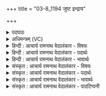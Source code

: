 +++
title = "03-8_1194 जुष्ट इन्द्राय"

+++
<details><summary>पदपाठः</summary>

जु꣡ष्टः꣢꣯। इ꣡न्द्रा꣢꣯य। म꣣त्सरः꣡। प꣡व꣢꣯मानः। क꣡निक्रदत्। वि꣡श्वाः꣢꣯। अ꣡प꣢꣯। द्वि꣡षः꣢꣯। ज꣣हि। ११९४।
</details>

<details><summary>अधिमन्त्रम् (VC)</summary>

- पवमानः सोमः
- असितः काश्यपो देवलो वा
- गायत्री
- षड्जः
</details>

<details><summary>हिन्दी : आचार्य रामनाथ वेदालंकार - विषयः</summary>

अब परमेश्वर से प्रार्थना करते हैं।
</details>

<details><summary>हिन्दी : आचार्य रामनाथ वेदालंकार - पदार्थः</summary>

पदार्थान्वयभाषाः -  हे सोम अर्थात् प्रेरक परमात्मन्! (इन्द्राय)जीवात्मा के लिए(जुष्टः)प्रिय, (मत्सरः)आनन्दजनक, (पवमानः)पवित्रता देते हुए, (कनिक्रदत्)उपदेश करते हुए आप(विश्वाः द्विषः)सब द्वेषवृत्तियों को वा द्वेष करनेवाली काम,क्रोध आदि की सेनाओं को(अप जहि)विनष्ट कर दो ॥८॥
</details>

<details><summary>हिन्दी : आचार्य रामनाथ वेदालंकार - भावार्थः</summary>

भावार्थभाषाः -  परमात्मा की उपासना से अन्तरात्मा में पवित्रता और आनन्द उत्पन्न होते हैं तथा द्वेषवृत्तियाँ अपने आप नष्ट हो जाती हैं ॥८॥
</details>

<details><summary>संस्कृत : आचार्य रामनाथ वेदालंकार - विषयः</summary>

अथ परमेश्वरं प्रार्थयते।
</details>

<details><summary>संस्कृत : आचार्य रामनाथ वेदालंकार - पदार्थः</summary>

पदार्थान्वयभाषाः -  हे सोम प्रेरक परमात्मन्! (इन्द्राय)जीवात्मने(जुष्टः)प्रियः।[जुषी प्रीतिसेवनयोः,तुदादिः।] (मत्सरः)आनन्दजनकः।[मत्सरः सोमो,मन्दतेस्तृप्तिकर्मणः इति निरुक्तम्(२।५)।] (पवमानः)पवित्रतां प्रयच्छन्, (कनिक्रदत्)उपदिशन्।[‘दाधर्तिदर्धर्ति०’। अ० ७।४।६५ इत्यनेन क्रन्देर्यङ्लुगन्तस्य शतरि अभ्यासस्य चुत्वाभावो निगागमश्च निपात्यते।]त्वम्(विश्वाः द्विषः)सर्वाः द्वेषवृत्तीः,द्वेष्ट्रीः कामक्रोधादीनां सेनाः वा(अप जहि)विनाशय ॥८॥
</details>

<details><summary>संस्कृत : आचार्य रामनाथ वेदालंकार - भावार्थः</summary>

भावार्थभाषाः -  परमात्मोपासनेनान्तरात्मनि पवित्रताऽऽह्लादश्च जायते,द्वेषवृत्तयश्च नश्यन्ति ॥८॥
</details>

<details><summary>संस्कृत : आचार्य रामनाथ वेदालंकार - पादटिप्पनी</summary>

टिप्पणी:   १.ऋ० ९।१३।८,‘पव॑मान॒’इति भेदः।
</details>